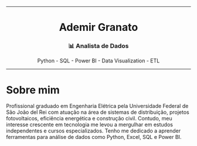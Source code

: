 ____________________________________________________________________________________________________________________________________________

<h1 align="center"> Ademir Granato</h1>

<h3 align="center">📊 Analista de Dados </h3>

<div align="center" > Python - SQL - Power BI - Data Visualization - ETL </div>

____________________________________________________________________________________________________________________________________________

# Sobre mim
Profissional graduado em Engenharia Elétrica pela Universidade Federal de São João del Rei com atuação na área de sistemas de distribuição, projetos fotovoltaicos, eficiência energética e construção civil. 
Contudo, meu interesse crescente em tecnologia me levou a mergulhar em estudos independentes e cursos especializados. Tenho me dedicado a aprender ferramentas para análise de dados como Python, Excel, SQL e Power BI.




